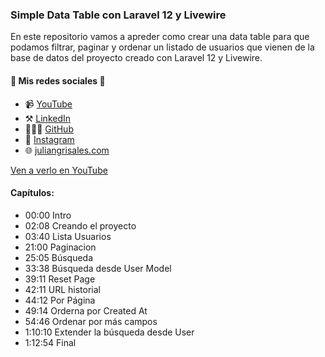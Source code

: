 ### Simple Data Table con Laravel 12 y Livewire

En este repositorio vamos a apreder como crear una data table para que podamos filtrar, paginar y ordenar un listado de usuarios que vienen de la base de datos del proyecto creado con Laravel 12 y Livewire.

#### 🛜 Mis redes sociales 🛜

- 📹 [YouTube](https://www.youtube.com/@jgrisalescode)
- ⚒️ [LinkedIn](https://www.linkedin.com/in/jgrisalescode/)
- 👨🏻‍💻 [GitHub](https://github.com/jgrisalescode)
- 📸 [Instagram](https://www.instagram.com/jgrisalescode/)
- 🌐 [juliangrisales.com](https://juliangrisales.com/)

[Ven a verlo en YouTube](https://youtu.be/Dcg96rdcy_U)

#### Capítulos:

- 00:00 Intro
- 02:08 Creando el proyecto
- 03:40 Lista Usuarios
- 21:00 Paginacion
- 25:05 Búsqueda
- 33:38 Búsqueda desde User Model
- 39:11 Reset Page
- 42:11 URL historial
- 44:12 Por Página
- 49:14 Orderna por Created At
- 54:46 Ordenar por más campos
- 1:10:10 Extender la búsqueda desde User
- 1:12:54 Final